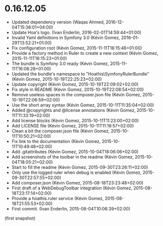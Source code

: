# 0.16.12.05

  * Updated dependency version (Waqas Ahmed, 2016-12-04T15:36:01+04:00)
  * Update Hoa's logo. (Ivan Enderlin, 2016-02-01T14:59:44+01:00)
  * Invalid Yaml definitions in Symfony 3.0 (Kévin Gomez, 2016-01-29T13:52:21+01:00)
  * Fix configuration root (Kévin Gomez, 2015-11-11T16:15:46+01:00)
  * Provide a factory method in Ruler to create a new context (Kévin Gomez, 2015-11-11T16:15:23+01:00)
  * The bundle is Symfony 3.0 ready (Kévin Gomez, 2015-11-11T16:08:28+01:00)
  * Updated the bundle's namespace to "Hoathis\SymfonyRulerBundle" (Kévin Gomez, 2015-10-19T22:25:23+02:00)
  * Update copyright (Kévin Gomez, 2015-10-19T22:09:02+02:00)
  * Fix style in README (Kévin Gomez, 2015-10-19T22:08:54+02:00)
  * Remove useless spaces in the composer.json file (Kévin Gomez, 2015-10-19T22:06:59+02:00)
  * Use the short array syntax (Kévin Gomez, 2015-10-11T11:35:04+02:00)
  * Added @copyrights and @license annotations (Kévin Gomez, 2015-10-11T11:33:19+02:00)
  * Add license blocks (Kévin Gomez, 2015-10-11T11:23:00+02:00)
  * Add LICENSE file (Kévin Gomez, 2015-10-11T11:18:57+02:00)
  * Clean a bit the composer.json file (Kévin Gomez, 2015-10-11T10:50:21+02:00)
  * Fix link to the documentation (Kévin Gomez, 2015-10-11T10:49:48+02:00)
  * Add .gitattributes (Kévin Gomez, 2015-10-04T18:06:06+02:00)
  * Add screenshots of the toolbar in the readme (Kévin Gomez, 2015-10-04T18:05:21+02:00)
  * Start to fill the readme (Kévin Gomez, 2015-09-30T23:26:11+02:00)
  * Only use the logged ruler when debug is enabled (Kévin Gomez, 2015-09-30T22:57:55+02:00)
  * Add composer.json (Kévin Gomez, 2015-08-18T23:23:48+02:00)
  * First draft of a WebDebugToolbar integration (Kévin Gomez, 2015-08-18T23:17:14+02:00)
  * Provide a hoathis.ruler service (Kévin Gomez, 2015-08-18T21:55:53+02:00)
  * First commit. (Ivan Enderlin, 2015-08-04T10:06:39+02:00)

(first snapshot)
